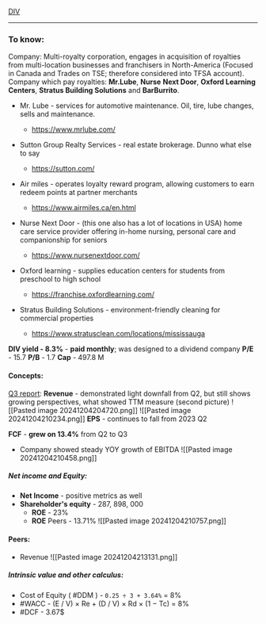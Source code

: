[DIV](https://finbox.com/TSX:DIV)
***
### To know:

Company:
Multi-royalty corporation, engages in acquisition of royalties from multi-location businesses and franchisers in North-America (Focused in Canada and Trades on TSE; therefore considered into TFSA account). Company which pay royalties: **Mr.Lube**, **Nurse** **Next Door**, **Oxford Learning Centers**, **Stratus Building Solutions** and **BarBurrito**.  


- Mr. Lube - services for automotive maintenance. Oil, tire, lube changes, sells and maintenance.
	- https://www.mrlube.com/

- Sutton Group Realty Services - real estate brokerage. Dunno what else to say
	- https://sutton.com/

- Air miles - operates loyalty reward program, allowing customers to earn redeem points at partner merchants
	- https://www.airmiles.ca/en.html

- Nurse Next Door - (this one also has a lot of locations in USA) home care service provider offering in-home nursing, personal care and companionship for seniors 
	- https://www.nursenextdoor.com/

- Oxford learning - supplies education centers for students from preschool to high school
	- https://franchise.oxfordlearning.com/

- Stratus Building Solutions - environment-friendly cleaning for commercial properties 
	- https://www.stratusclean.com/locations/mississauga

**DIV yield - 8.3%** - **paid monthly**; was designed to a dividend company 
**P/E** - 15.7
**P/B** - 1.7
**Cap** - 497.8 M
#### Concepts:
[Q3 report](https://www.diversifiedroyaltycorp.com/wp-content/uploads/2024/11/Q3-2024-DIV-FS-Final.pdf):
**Revenue** - demonstrated light downfall from Q2, but still shows growing perspectives, what showed TTM measure (second picture)
![[Pasted image 20241204204720.png]]
![[Pasted image 20241204210234.png]]
**EPS** - continues to fall from 2023 Q2

**FCF** - **grew on 13.4%** from Q2 to Q3
- Company showed steady YOY growth of EBITDA
![[Pasted image 20241204210458.png]]

##### Net income and Equity:
- **Net Income** - positive metrics as well 
- **Shareholder's equity** - 287, 898, 000
	- **ROE** - 23% 
	- **ROE** Peers - 13.71% 
![[Pasted image 20241204210757.png]]
#### Peers:
- Revenue
![[Pasted image 20241204213131.png]]

##### Intrinsic value and other calculus:
- Cost of Equity ( #DDM ) -  `0.25 ÷ 3 + 3.64%`  = 8% 
- #WACC - (E / V) × Re + (D / V) × Rd × (1 − Tc)  = 8%
- #DCF - 3.67$

